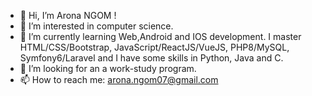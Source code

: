 - 👋 Hi, I’m Arona NGOM !
- 👀 I’m interested in computer science.
- 🌱 I’m currently learning Web,Android and IOS development. I master HTML/CSS/Bootstrap, JavaScript/ReactJS/VueJS, PHP8/MySQL, Symfony6/Laravel and I have some skills in Python, Java and C.
- 💞️ I’m looking for an a work-study program.
- 📫 How to reach me: arona.ngom07@gmail.com

<!---
aronaNg/aronaNg is a ✨ special ✨ repository because its `README.md` (this file) appears on your GitHub profile.
You can click the Preview link to take a look at your changes.
--->
